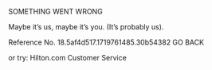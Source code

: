 SOMETHING WENT WRONG

Maybe it’s us, maybe it’s you.
(It’s probably us).

Reference No. 18.5af4d517.1719761485.30b54382
GO BACK

or try:
Hilton.com Customer Service
